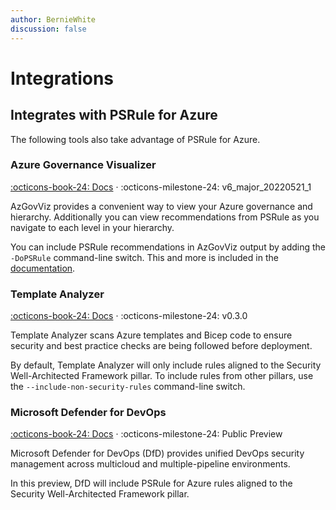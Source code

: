 ```yaml
---
author: BernieWhite
discussion: false
---
```


# Integrations

## Integrates with PSRule for Azure

The following tools also take advantage of PSRule for Azure.

### Azure Governance Visualizer

[:octicons-book-24: Docs][1] · :octicons-milestone-24: v6_major_20220521_1

AzGovViz provides a convenient way to view your Azure governance and hierarchy.
Additionally you can view recommendations from PSRule as you navigate to each level in your hierarchy.

You can include PSRule recommendations in AzGovViz output by adding the `-DoPSRule` command-line switch.
This and more is included in the [documentation][1].

  [1]: https://aka.ms/AzGovViz

### Template Analyzer

[:octicons-book-24: Docs][2] · :octicons-milestone-24: v0.3.0

Template Analyzer scans Azure templates and Bicep code to ensure security and best practice checks are being followed before deployment.

By default, Template Analyzer will only include rules aligned to the Security Well-Architected Framework pillar.
To include rules from other pillars, use the `--include-non-security-rules` command-line switch.

  [2]: https://github.com/Azure/template-analyzer

### Microsoft Defender for DevOps

[:octicons-book-24: Docs][3] · :octicons-milestone-24: Public Preview

Microsoft Defender for DevOps (DfD) provides unified DevOps security management across multicloud and multiple-pipeline environments.

In this preview, DfD will include PSRule for Azure rules aligned to the Security Well-Architected Framework pillar.

  [3]: https://www.microsoft.com/security/business/cloud-security/microsoft-defender-devops
